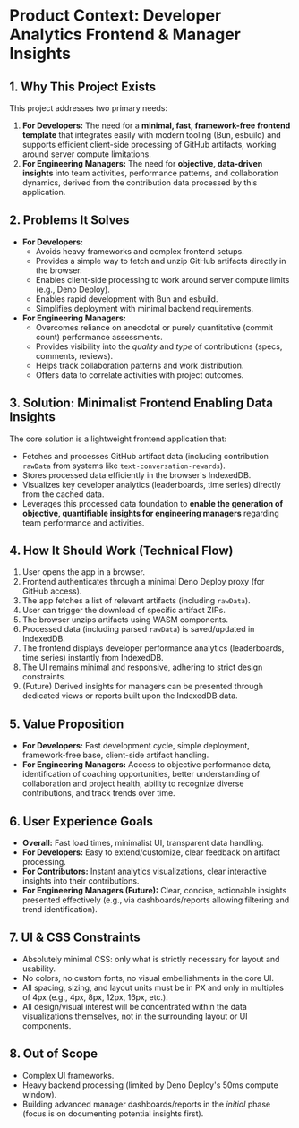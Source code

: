 # Product Context: Developer Analytics Frontend & Manager Insights

## 1. Why This Project Exists

This project addresses two primary needs:

1.  **For Developers:** The need for a **minimal, fast, framework-free frontend template** that integrates easily with modern tooling (Bun, esbuild) and supports efficient client-side processing of GitHub artifacts, working around server compute limitations.
2.  **For Engineering Managers:** The need for **objective, data-driven insights** into team activities, performance patterns, and collaboration dynamics, derived from the contribution data processed by this application.

## 2. Problems It Solves

*   **For Developers:**
    *   Avoids heavy frameworks and complex frontend setups.
    *   Provides a simple way to fetch and unzip GitHub artifacts directly in the browser.
    *   Enables client-side processing to work around server compute limits (e.g., Deno Deploy).
    *   Enables rapid development with Bun and esbuild.
    *   Simplifies deployment with minimal backend requirements.
*   **For Engineering Managers:**
    *   Overcomes reliance on anecdotal or purely quantitative (commit count) performance assessments.
    *   Provides visibility into the *quality* and *type* of contributions (specs, comments, reviews).
    *   Helps track collaboration patterns and work distribution.
    *   Offers data to correlate activities with project outcomes.

## 3. Solution: Minimalist Frontend Enabling Data Insights

The core solution is a lightweight frontend application that:
*   Fetches and processes GitHub artifact data (including contribution `rawData` from systems like `text-conversation-rewards`).
*   Stores processed data efficiently in the browser's IndexedDB.
*   Visualizes key developer analytics (leaderboards, time series) directly from the cached data.
*   Leverages this processed data foundation to **enable the generation of objective, quantifiable insights for engineering managers** regarding team performance and activities.

## 4. How It Should Work (Technical Flow)

1.  User opens the app in a browser.
2.  Frontend authenticates through a minimal Deno Deploy proxy (for GitHub access).
3.  The app fetches a list of relevant artifacts (including `rawData`).
4.  User can trigger the download of specific artifact ZIPs.
5.  The browser unzips artifacts using WASM components.
6.  Processed data (including parsed `rawData`) is saved/updated in IndexedDB.
7.  The frontend displays developer performance analytics (leaderboards, time series) instantly from IndexedDB.
8.  The UI remains minimal and responsive, adhering to strict design constraints.
9.  (Future) Derived insights for managers can be presented through dedicated views or reports built upon the IndexedDB data.

## 5. Value Proposition

*   **For Developers:** Fast development cycle, simple deployment, framework-free base, client-side artifact handling.
*   **For Engineering Managers:** Access to objective performance data, identification of coaching opportunities, better understanding of collaboration and project health, ability to recognize diverse contributions, and track trends over time.

## 6. User Experience Goals

*   **Overall:** Fast load times, minimalist UI, transparent data handling.
*   **For Developers:** Easy to extend/customize, clear feedback on artifact processing.
*   **For Contributors:** Instant analytics visualizations, clear interactive insights into their contributions.
*   **For Engineering Managers (Future):** Clear, concise, actionable insights presented effectively (e.g., via dashboards/reports allowing filtering and trend identification).

## 7. UI & CSS Constraints

*   Absolutely minimal CSS: only what is strictly necessary for layout and usability.
*   No colors, no custom fonts, no visual embellishments in the core UI.
*   All spacing, sizing, and layout units must be in PX and only in multiples of 4px (e.g., 4px, 8px, 12px, 16px, etc.).
*   All design/visual interest will be concentrated within the data visualizations themselves, not in the surrounding layout or UI components.

## 8. Out of Scope

*   Complex UI frameworks.
*   Heavy backend processing (limited by Deno Deploy's 50ms compute window).
*   Building advanced manager dashboards/reports in the *initial* phase (focus is on documenting potential insights first).
